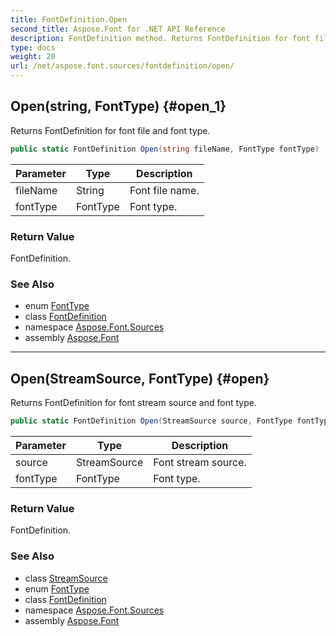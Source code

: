 ```yaml
---
title: FontDefinition.Open
second_title: Aspose.Font for .NET API Reference
description: FontDefinition method. Returns FontDefinition for font file and font type
type: docs
weight: 20
url: /net/aspose.font.sources/fontdefinition/open/
---
```

## Open(string, FontType) {#open_1}

Returns FontDefinition for font file and font type.

```csharp
public static FontDefinition Open(string fileName, FontType fontType)
```

| Parameter | Type | Description |
| --- | --- | --- |
| fileName | String | Font file name. |
| fontType | FontType | Font type. |

### Return Value

FontDefinition.

### See Also

* enum [FontType](../../../aspose.font/fonttype/)
* class [FontDefinition](../)
* namespace [Aspose.Font.Sources](../../fontdefinition/)
* assembly [Aspose.Font](../../../)

---

## Open(StreamSource, FontType) {#open}

Returns FontDefinition for font stream source and font type.

```csharp
public static FontDefinition Open(StreamSource source, FontType fontType)
```

| Parameter | Type | Description |
| --- | --- | --- |
| source | StreamSource | Font stream source. |
| fontType | FontType | Font type. |

### Return Value

FontDefinition.

### See Also

* class [StreamSource](../../streamsource/)
* enum [FontType](../../../aspose.font/fonttype/)
* class [FontDefinition](../)
* namespace [Aspose.Font.Sources](../../fontdefinition/)
* assembly [Aspose.Font](../../../)


